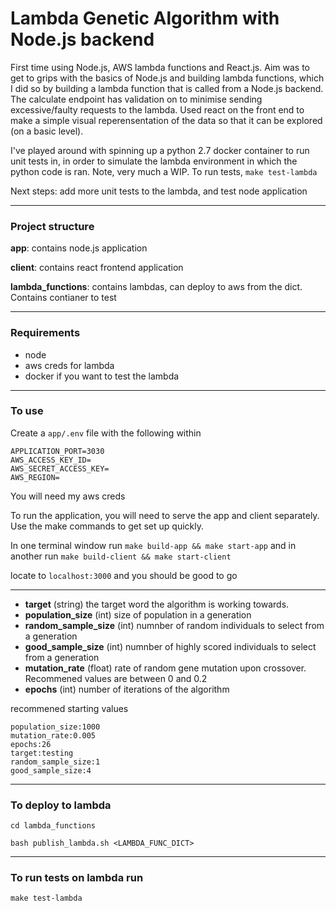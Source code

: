 # Lambda Genetic Algorithm with Node.js backend

First time using Node.js, AWS lambda functions and React.js. Aim was to get to grips with the basics of Node.js and building lambda functions, which I did so by building a lambda function that is called from a Node.js backend. The calculate endpoint has validation on to minimise sending excessive/faulty requests to the lambda. Used react on the front end to make a simple visual reperensentation of the data so that it can be explored (on a basic level).

I've played around with spinning up a python 2.7 docker container to run unit tests in, in order to simulate the lambda environment in which the python code is ran. Note, very much a WIP. To run tests, `make test-lambda`

Next steps: add more unit tests to the lambda, and test node application

----


### Project structure

__app__: contains node.js application

__client__: contains react frontend application

__lambda_functions__: contains lambdas, can deploy to aws from the dict. Contains contianer to test

----

### Requirements
- node
- aws creds for lambda
- docker if you want to test the lambda
----

### To use
Create a `app/.env` file with the following within
```
APPLICATION_PORT=3030
AWS_ACCESS_KEY_ID=
AWS_SECRET_ACCESS_KEY=
AWS_REGION=
```
You will need my aws creds

To run the application, you will need to serve the app and client separately. Use the make commands to get set up quickly.

In one terminal window run `make build-app && make start-app`  and in another run `make build-client && make start-client`

locate to `localhost:3000` and you should be good to go

---

- **target** (string) the target word the algorithm is working towards.
- **population_size** (int) size of population in a generation
- **random_sample_size** (int) numnber of random individuals to select from a generation
- **good_sample_size** (int) numnber of highly scored individuals to select from a generation
- **mutation_rate** (float) rate of random gene mutation upon crossover. Recommened values are between 0 and 0.2
- **epochs** (int) number of iterations of the algorithm

recommened starting values
```
population_size:1000
mutation_rate:0.005
epochs:26
target:testing
random_sample_size:1
good_sample_size:4
```


---

### To deploy to lambda

`cd lambda_functions`

`bash publish_lambda.sh <LAMBDA_FUNC_DICT>`


---

### To run tests on lambda run

`make test-lambda`
